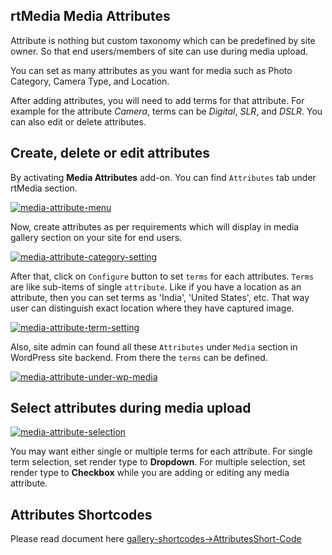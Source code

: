 ## rtMedia Media Attributes


Attribute is nothing but custom taxonomy which can be predefined by site owner. So that end users/members of site can use during media upload.

You can set as many attributes as you want for media such as Photo Category, Camera Type, and Location.

After adding attributes, you will need to add terms for that attribute. For example for the attribute *Camera*, terms can be *Digital*, *SLR*, and *DSLR*. You can also edit or delete attributes.


## Create, delete or edit attributes

By activating **Media Attributes** add-on. You can find `Attributes` tab under rtMedia section.

[![media-attribute-menu](https://cloud.githubusercontent.com/assets/7771963/7882751/836b76c0-062e-11e5-8eb8-90a6c797829b.png)](https://cloud.githubusercontent.com/assets/7771963/7882751/836b76c0-062e-11e5-8eb8-90a6c797829b.png)

Now, create attributes as per requirements which will display in media gallery section on your site for end users.

[![media-attribute-category-setting](https://cloud.githubusercontent.com/assets/7771963/7882902/baf4172c-062f-11e5-9b51-8783beab53b4.png)](https://cloud.githubusercontent.com/assets/7771963/7882902/baf4172c-062f-11e5-9b51-8783beab53b4.png)

After that, click on `Configure` button to set `terms` for each attributes. `Terms` are like sub-items of single `attribute`. Like if you have a location as an attribute, then you can set terms as 'India', 'United States', etc. That way user can distinguish exact location where they have captured image.  

[![media-attribute-term-setting](https://cloud.githubusercontent.com/assets/7771963/7882988/8062781e-0630-11e5-87e4-ae8d5e08913b.png)](https://cloud.githubusercontent.com/assets/7771963/7882988/8062781e-0630-11e5-87e4-ae8d5e08913b.png)


Also, site admin can found all these `Attributes` under `Media` section in WordPress site backend. From there the `terms` can be defined.

[![media-attribute-under-wp-media](https://cloud.githubusercontent.com/assets/7771963/7883076/48a6f82c-0631-11e5-8f8e-b4704238321f.png)](https://cloud.githubusercontent.com/assets/7771963/7883076/48a6f82c-0631-11e5-8f8e-b4704238321f.png)

## Select attributes during media upload


[![media-attribute-selection](https://cloud.githubusercontent.com/assets/7771963/7883751/82e9acfa-0636-11e5-9444-5c4efeb15d77.png)](https://cloud.githubusercontent.com/assets/7771963/7883751/82e9acfa-0636-11e5-9444-5c4efeb15d77.png)

You may want either single or multiple terms for each attribute. For single term selection, set render type to **Dropdown**. For multiple selection, set render type to **Checkbox** while you are adding or editing any media attribute.

## Attributes Shortcodes

Please read document here [gallery-shortcodes->AttributesShort-Code](../features/shortcodes/gallery.md)
